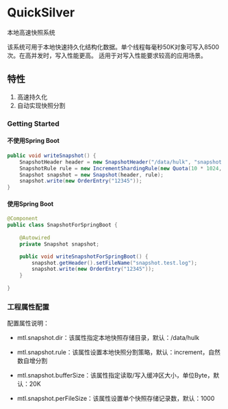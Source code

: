 # QuickSilver
本地高速快照系统

该系统可用于本地快速持久化结构化数据。单个线程每毫秒50K对象可写入8500次。在高并发时，写入性能更高。
适用于对写入性能要求较高的应用场景。

## 特性

1. 高速持久化
2. 自动实现快照分割

### Getting Started

#### 不使用Spring Boot
```java
public void writeSnapshot() {
    SnapshotHeader header = new SnapshotHeader("/data/hulk", "snapshot.test.log");
    SnapshotRule rule = new IncrementShardingRule(new Quota(10 * 1024, 1000));
    Snapshot snapshot = new Snapshot(header, rule);
    snapshot.write(new OrderEntry("12345"));
}
```

#### 使用Spring Boot
```java
@Component
public class SnapshotForSpringBoot {
    
    @Autowired
    private Snapshot snapshot;

    public void writeSnapshotForSpringBoot() {
        snapshot.getHeader().setFileName("snapshot.test.log");
        snapshot.write(new OrderEntry("12345"));
    }
    
}
```

### 工程属性配置

配置属性说明：

* mtl.snapshot.dir：该属性指定本地快照存储目录，默认：/data/hulk

* mtl.snapshot.rule：该属性设置本地快照分割策略，默认：increment，自然数自增分割

* mtl.snapshot.bufferSize：该属性指定读取/写入缓冲区大小，单位Byte，默认：20K

* mtl.snapshot.perFileSize：该属性设置单个快照存储记录数，默认：1000
